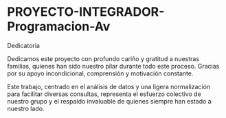 # PROYECTO-INTEGRADOR-Programacion-Av
Dedicatoria

Dedicamos este proyecto con profundo cariño y gratitud a nuestras familias, quienes han sido nuestro pilar durante todo este proceso. Gracias por su apoyo incondicional, comprensión y motivación constante.

Este trabajo, centrado en el análisis de datos y una ligera normalización para facilitar diversas consultas, representa el esfuerzo colectivo de nuestro grupo y el respaldo invaluable de quienes siempre han estado a nuestro lado.